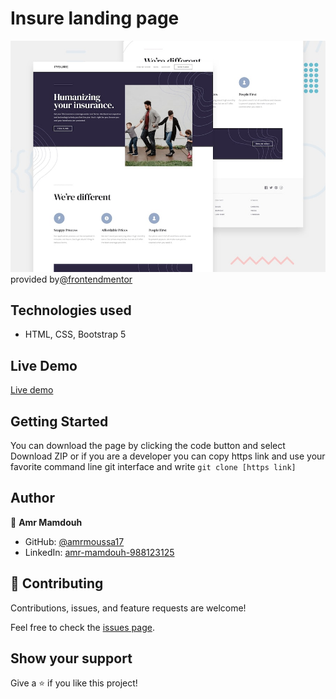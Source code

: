 # Insure landing page

![Design preview for the Insure landing page coding challenge](./design/desktop-preview.jpg) provided by[@frontendmentor](https://www.frontendmentor.io/)

## Technologies used

- HTML, CSS, Bootstrap 5

## Live Demo

[Live demo](https://insure-e5119e.netlify.app/)

## Getting Started

You can download the page by clicking the code button and select Download ZIP or if you are a developer you can copy https link and use your favorite command line git interface and write `git clone [https link] `

## Author

👤 **Amr Mamdouh**

- GitHub: [@amrmoussa17](https://github.com/amrmoussa17)
- LinkedIn: [amr-mamdouh-988123125](https://www.linkedin.com/in/amr-mamdouh-988123125)

## 🤝 Contributing

Contributions, issues, and feature requests are welcome!

Feel free to check the [issues page](../../issues/).

## Show your support

Give a ⭐️ if you like this project!
